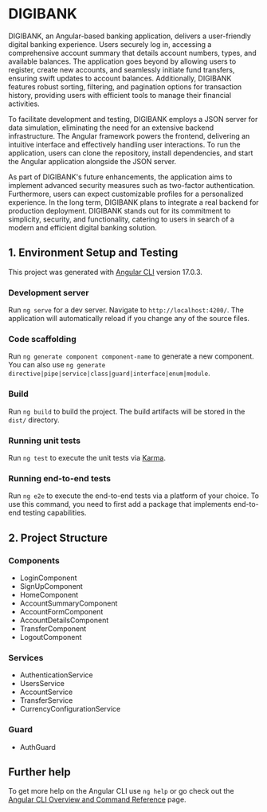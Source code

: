 # DIGIBANK

DIGIBANK, an Angular-based banking application, delivers a user-friendly digital banking experience. Users securely log in, accessing a comprehensive account summary that details account numbers, types, and available balances. The application goes beyond by allowing users to register, create new accounts, and seamlessly initiate fund transfers, ensuring swift updates to account balances. Additionally, DIGIBANK features robust sorting, filtering, and pagination options for transaction history, providing users with efficient tools to manage their financial activities.

To facilitate development and testing, DIGIBANK employs a JSON server for data simulation, eliminating the need for an extensive backend infrastructure. The Angular framework powers the frontend, delivering an intuitive interface and effectively handling user interactions. To run the application, users can clone the repository, install dependencies, and start the Angular application alongside the JSON server.

As part of DIGIBANK's future enhancements, the application aims to implement advanced security measures such as two-factor authentication. Furthermore, users can expect customizable profiles for a personalized experience. In the long term, DIGIBANK plans to integrate a real backend for production deployment. DIGIBANK stands out for its commitment to simplicity, security, and functionality, catering to users in search of a modern and efficient digital banking solution.

## 1. Environment Setup and Testing

This project was generated with [Angular CLI](https://github.com/angular/angular-cli) version 17.0.3.

### Development server

Run `ng serve` for a dev server. Navigate to `http://localhost:4200/`. The application will automatically reload if you change any of the source files.

### Code scaffolding

Run `ng generate component component-name` to generate a new component. You can also use `ng generate directive|pipe|service|class|guard|interface|enum|module`.

### Build

Run `ng build` to build the project. The build artifacts will be stored in the `dist/` directory.

### Running unit tests

Run `ng test` to execute the unit tests via [Karma](https://karma-runner.github.io).

### Running end-to-end tests

Run `ng e2e` to execute the end-to-end tests via a platform of your choice. To use this command, you need to first add a package that implements end-to-end testing capabilities.

## 2. Project Structure

### Components
* LoginComponent
* SignUpComponent
* HomeComponent
* AccountSummaryComponent
* AccountFormComponent
* AccountDetailsComponent
* TransferComponent
* LogoutComponent

### Services
* AuthenticationService
* UsersService
* AccountService
* TransferService
* CurrencyConfigurationService

### Guard
* AuthGuard

## Further help

To get more help on the Angular CLI use `ng help` or go check out the [Angular CLI Overview and Command Reference](https://angular.io/cli) page.

